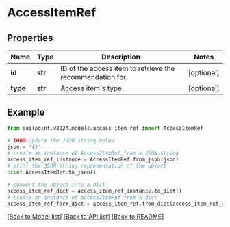 # AccessItemRef


## Properties

Name | Type | Description | Notes
------------ | ------------- | ------------- | -------------
**id** | **str** | ID of the access item to retrieve the recommendation for. | [optional] 
**type** | **str** | Access item&#39;s type. | [optional] 

## Example

```python
from sailpoint.v2024.models.access_item_ref import AccessItemRef

# TODO update the JSON string below
json = "{}"
# create an instance of AccessItemRef from a JSON string
access_item_ref_instance = AccessItemRef.from_json(json)
# print the JSON string representation of the object
print AccessItemRef.to_json()

# convert the object into a dict
access_item_ref_dict = access_item_ref_instance.to_dict()
# create an instance of AccessItemRef from a dict
access_item_ref_form_dict = access_item_ref.from_dict(access_item_ref_dict)
```
[[Back to Model list]](../README.md#documentation-for-models) [[Back to API list]](../README.md#documentation-for-api-endpoints) [[Back to README]](../README.md)


